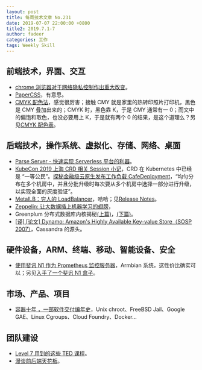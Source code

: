 ```yaml
---
layout: post
title: 每周技术文章 No.231
date: 2019-07-07 22:00:00 +0800
title2: 2019.7.1-7
author: fadeer
categories: 工作
tags: Weekly Skill
---
```


## 前端技术，界面、交互

- [chrome 浏览器对于网络隐私控制作出重大改变](https://mp.weixin.qq.com/s?__biz=MzU0OTExNzYwNg==&mid=2247484687&idx=1&sn=b1fb42560b8408d9d4e069fc00ff676d)。
- [PaperCSS](https://github.com/papercss/papercss)，有意思。
- [CMYK 配色法](https://www.uisdc.com/cmyk-color-match)，感觉很厉害；接触 CMY 就是家里的热转印照片打印机，黑色是 CMY 叠加出来的；CMYK 时，黑色靠 K，于是 CMY 通常有一 0；而文中的偏饱和取色，也没必要用上 K，于是就有两个 0 的结果，是这个道理么？另见[CMYK 配色表](http://www.wahart.com.hk/cmyk.htm)。

## 后端技术，操作系统、虚拟化、存储、网络、桌面

- [Parse Server - 快速实现 Serverless 平台的利器](https://zhenhua-lee.github.io/repository/parse.html)。
- [KubeCon 2019 上海 CRD 相关 Session 小记](https://aleiwu.com/post/kubecon-shanghai-2019/)，CRD 在 Kubernetes 中已经是 “一等公民”。[探秘金融级云原生发布工作负载 CafeDeployment](https://zhuanlan.zhihu.com/p/69753427)，“均匀分布在多个机房中，并且分批升级时每次要从多个机房中选择一部分进行升级，以实现全面的灰度验证”。
- [MetalLB：穷人的 LoadBalancer](https://ieevee.com/tech/2019/06/30/metallb.html)，哈哈；见[Release Notes](https://metallb.universe.tf/release-notes)。
- [Zeppelin: 让大数据插上机器学习的翅膀](https://mp.weixin.qq.com/s?__biz=MzI2MzM3MzkyMg==&mid=2247487098&idx=1&sn=360f2c4a97a14409c846cb845e7fad7c)，
- Greenplum 分布式数据库内核揭秘[(上篇)](https://greenplum.cn/2019/07/05/greenplum-distributed-database-kernel-1/)，[(下篇)](https://greenplum.cn/2019/07/07/greenplum-distributed-database-kernel-2/)。
- [[译] [论文] Dynamo: Amazon's Highly Available Key-value Store（SOSP 2007）](https://arthurchiao.github.io/blog/amazon-dynamo-zh/)，Cassandra 的源头。

## 硬件设备，ARM、终端、移动、智能设备、安全

- [使用斐讯 N1 作为 Prometheus 监控服务器](https://www.gracecode.com/posts/3184.html)，Armbian 系统，这性价比确实可以；另见[入手了一个斐讯 N1 盒子](https://zocodev.com/phicomm-n1-box.html)。

## 市场、产品、项目

- [容器十年 ，一部软件交付编年史](https://www.kubernetes.org.cn/5541.html)，Unix chroot、FreeBSD Jail、Google GAE、Linux Cgroups、Cloud Foundry、Docker...

## 团队建设

- [Level 7 用到的这些 TED 课程](https://www.felix021.com/blog/read.php?2206)。
- [漫谈前后端天花板](https://blog.alswl.com/2019/07/frontend-backend-ceiling)。
